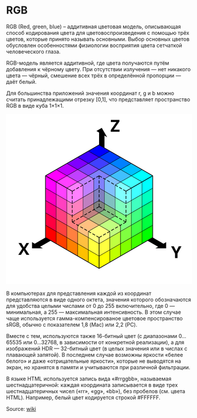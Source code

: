 # RGB
RGB (Red, green, blue) – аддитивная цветовая модель, описывающая способ кодирования цвета для цветовоспроизведения с помощью трёх цветов,
которые принято называть основными. Выбор основных цветов обусловлен особенностями физиологии восприятия цвета сетчаткой человеческого глаза.

RGB-модель является аддитивной, где цвета получаются путём добавления к чёрному цвету. При отсутствии излучения — нет никакого цвета — чёрный,
смешение всех трёх в определённой пропорции — даёт белый.

Для большинства приложений значения координат r, g и b можно считать принадлежащими отрезку [0,1], что представляет пространство RGB в виде куба 1×1×1.

![RGB_cube](content/RGBCube_b.svg)

В компьютерах для представления каждой из координат представляются в виде одного октета, значения которого обозначаются для удобства целыми числами
от 0 до 255 включительно, где 0 — минимальная, а 255 — максимальная интенсивность. В этом случае чаще используется гамма-компенсированое цветовое
пространство sRGB, обычно с показателем 1,8 (Mac) или 2,2 (PC).

Вместе с тем, используются также 16-битный цвет (с диапазонами 0…65535 или 0…32768, в зависимости от конкретной реализации), а для изображений HDR —
32-битный цвет (в целых значения или в числах с плавающей запятой). В последнем случае возможны яркости «белее белого» и даже «отрицательные яркости»,
которые не выводятся на экран, но хранятся в памяти и учитываются при различной фильтрации.

В языке HTML используется запись вида «#rrggbb», называемая шестнадцатеричной: каждая координата записывается в виде трех шестнадцатеричных чисел
(«rr», «gg», «bb»), без пробелов (см. цвета HTML). Например, белый цвет кодируется строкой #FFFFFF.

Source: [wiki](https://ru.wikipedia.org/wiki/RGB)